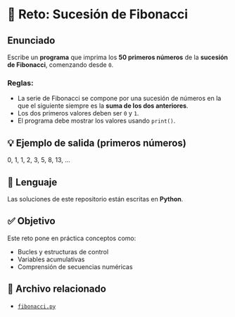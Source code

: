# 🧮 Reto: Sucesión de Fibonacci

## Enunciado

Escribe un **programa** que imprima los **50 primeros números** de la **sucesión de Fibonacci**, comenzando desde `0`.

### Reglas:

- La serie de Fibonacci se compone por una sucesión de números en la que el siguiente siempre es la **suma de los dos anteriores**.
- Los dos primeros valores deben ser `0` y `1`.
- El programa debe mostrar los valores usando `print()`.

## 💡 Ejemplo de salida (primeros números)

0, 1, 1, 2, 3, 5, 8, 13, ...

## 🐍 Lenguaje

Las soluciones de este repositorio están escritas en **Python**.

## ✅ Objetivo

Este reto pone en práctica conceptos como:

- Bucles y estructuras de control
- Variables acumulativas
- Comprensión de secuencias numéricas

## 📁 Archivo relacionado

- [`fibonacci.py`](./fibonacci.py)
